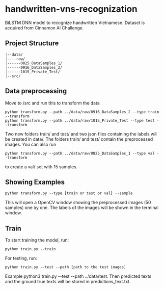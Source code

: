 # handwritten-vns-recognization
BiLSTM DNN model to recognize handwritten Vietnamese. Dataset is acquired from Cinnamon AI Challenge. 

## Project Structure 
```
|--data/
|----raw/
|------0825_DataSamples_1/
|------0916_DataSamples_2/
|------1015_Private_Test/
|--src/
```

## Data preprocessing
Move to /src and run this to transform the data

```
python transform.py --path ../data/raw/0916_DataSamples_2 --type train --transform
python transform.py --path ../data/raw/1015_Private_Test --type test --transform
```
Two new folders train/ and test/ and two json files containing the labels will be created in data/. The folders train/ and test/ contain the preprocessed images. You can also run

```
python transform.py --path ../data/raw/0825_DataSamples_1 --type val --transform
```
to create a val/ set with 15 samples.

## Showing Examples

```
python transform.py --type [train or test or val] --sample
```
This will open a OpenCV window showing the preprocessed images (50 samples) one by one. The labels of the images will be shown in the terminal window.

## Train 
To start training the model, run:

```
python train.py --train
```

For testing, run:

```
python train.py --test --path [path to the test images]
```
Example python3 train.py --test --path ../data/test. Then predicted texts and the ground true texts will be stored in predictions_text.txt.
